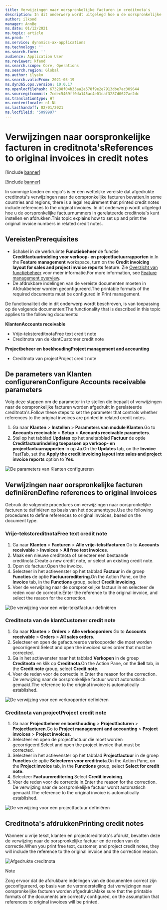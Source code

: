 ```yaml
---
title: Verwijzingen naar oorspronkelijke facturen in creditnota's
description: In dit onderwerp wordt uitgelegd hoe u de oorspronkelijke factuurnummers in gerelateerde creditnota's kunt instellen en afdrukken.
author: ilkond
manager: AnnBe
ms.date: 01/12/2021
ms.topic: article
ms.prod: ''
ms.service: dynamics-ax-applications
ms.technology: ''
ms.search.form: ''
audience: Application User
ms.reviewer: kfend
ms.search.scope: Core, Operations
ms.search.region: Global
ms.author: ilyako
ms.search.validFrom: 2021-03-19
ms.dyn365.ops.version: 10.0.17
ms.openlocfilehash: 673288f04b33aa2a578f9e2e7913dbe7ac309644
ms.sourcegitcommit: 7cdec5469ff0da145ac4e01caf3287d0627ae2dc
ms.translationtype: HT
ms.contentlocale: nl-NL
ms.lasthandoff: 02/01/2021
ms.locfileid: "5099997"
---
```

# <a name="references-to-original-invoices-in-credit-notes"></a><span data-ttu-id="adee1-103">Verwijzingen naar oorspronkelijke facturen in creditnota's</span><span class="sxs-lookup"><span data-stu-id="adee1-103">References to original invoices in credit notes</span></span>

[!include [banner](../includes/banner.md)]

[!include [banner](../includes/preview-banner.md)]

<span data-ttu-id="adee1-104">In sommige landen en regio's is er een wettelijke vereiste dat afgedrukte creditnota's verwijzingen naar de oorspronkelijke facturen bevatten.</span><span class="sxs-lookup"><span data-stu-id="adee1-104">In some countries and regions, there is a legal requirement that printed credit notes include references to the original invoices.</span></span> <span data-ttu-id="adee1-105">In dit onderwerp wordt uitgelegd hoe u de oorspronkelijke factuurnummers in gerelateerde creditnota's kunt instellen en afdrukken.</span><span class="sxs-lookup"><span data-stu-id="adee1-105">This topic explains how to set up and print the original invoice numbers in related credit notes.</span></span>

## <a name="prerequisites"></a><span data-ttu-id="adee1-106">Vereisten</span><span class="sxs-lookup"><span data-stu-id="adee1-106">Prerequisites</span></span>

- <span data-ttu-id="adee1-107">Schakel in de werkruimte **Functiebeheer** de functie **Creditfactuurindeling voor verkoop- en projectfactuurrapporten** in.</span><span class="sxs-lookup"><span data-stu-id="adee1-107">In the **Feature management** workspace, turn on the **Credit invoicing layout for sales and project invoice reports** feature.</span></span> <span data-ttu-id="adee1-108">Zie [Overzicht van functiebeheer](../../fin-and-ops/get-started/feature-management/feature-management-overview.md) voor meer informatie.</span><span class="sxs-lookup"><span data-stu-id="adee1-108">For more information, see [Feature management overview](../../fin-and-ops/get-started/feature-management/feature-management-overview.md).</span></span>
- <span data-ttu-id="adee1-109">De afdrukbare indelingen van de vereiste documenten moeten in Afdrukbeheer worden geconfigureerd.</span><span class="sxs-lookup"><span data-stu-id="adee1-109">The printable formats of the required documents must be configured in Print management.</span></span>

<span data-ttu-id="adee1-110">De functionaliteit die in dit onderwerp wordt beschreven, is van toepassing op de volgende documenten:</span><span class="sxs-lookup"><span data-stu-id="adee1-110">The functionality that is described in this topic applies to the following documents:</span></span>

<span data-ttu-id="adee1-111">**Klanten**</span><span class="sxs-lookup"><span data-stu-id="adee1-111">**Accounts receivable**</span></span>

- <span data-ttu-id="adee1-112">Vrije-tekstcreditnota</span><span class="sxs-lookup"><span data-stu-id="adee1-112">Free text credit note</span></span>
- <span data-ttu-id="adee1-113">Creditnota van de klant</span><span class="sxs-lookup"><span data-stu-id="adee1-113">Customer credit note</span></span>

<span data-ttu-id="adee1-114">**Projectbeheer en boekhouding**</span><span class="sxs-lookup"><span data-stu-id="adee1-114">**Project management and accounting**</span></span>

- <span data-ttu-id="adee1-115">Creditnota van project</span><span class="sxs-lookup"><span data-stu-id="adee1-115">Project credit note</span></span>

## <a name="configure-accounts-receivable-parameters"></a><span data-ttu-id="adee1-116">De parameters van Klanten configureren</span><span class="sxs-lookup"><span data-stu-id="adee1-116">Configure Accounts receivable parameters</span></span>

<span data-ttu-id="adee1-117">Volg deze stappen om de parameter in te stellen die bepaalt of verwijzingen naar de oorspronkelijke facturen worden afgedrukt in gerelateerde creditnota's.</span><span class="sxs-lookup"><span data-stu-id="adee1-117">Follow these steps to set the parameter that controls whether references to the original invoices are printed in related credit notes.</span></span>

1. <span data-ttu-id="adee1-118">Ga naar **Klanten** \> **Instellen** \> **Parameters van module Klanten**.</span><span class="sxs-lookup"><span data-stu-id="adee1-118">Go to **Accounts receivable** \> **Setup** \> **Accounts receivable parameters**.</span></span>
2. <span data-ttu-id="adee1-119">Stel op het tabblad **Updates** op het sneltabblad **Factuur** de optie **Creditfactuurindeling toepassen op verkoop- en projectfactuurrapporten** in op **Ja**.</span><span class="sxs-lookup"><span data-stu-id="adee1-119">On the **Updates** tab, on the **Invoice** FastTab, set the **Apply the credit invoicing layout into sales and project invoice reports** option to **Yes**.</span></span>

![De parameters van Klanten configureren](media/original-invoice-number-in-credit-note.jpg)

## <a name="define-references-to-original-invoices"></a><span data-ttu-id="adee1-121">Verwijzingen naar oorspronkelijke facturen definiëren</span><span class="sxs-lookup"><span data-stu-id="adee1-121">Define references to original invoices</span></span>

<span data-ttu-id="adee1-122">Gebruik de volgende procedures om verwijzingen naar oorspronkelijke facturen te definiëren op basis van het documenttype.</span><span class="sxs-lookup"><span data-stu-id="adee1-122">Use the following procedures to define references to original invoices, based on the document type.</span></span>

### <a name="free-text-credit-note"></a><span data-ttu-id="adee1-123">Vrije-tekstcreditnota</span><span class="sxs-lookup"><span data-stu-id="adee1-123">Free text credit note</span></span>

1. <span data-ttu-id="adee1-124">Ga naar **Klanten** \> **Facturen** \> **Alle vrije-tekstfacturen**.</span><span class="sxs-lookup"><span data-stu-id="adee1-124">Go to **Accounts receivable** \> **Invoices** \> **All free text invoices**.</span></span>
2. <span data-ttu-id="adee1-125">Maak een nieuwe creditnota of selecteer een bestaande creditnota.</span><span class="sxs-lookup"><span data-stu-id="adee1-125">Create a new credit note, or select an existing credit note.</span></span>
3. <span data-ttu-id="adee1-126">Open de factuur.</span><span class="sxs-lookup"><span data-stu-id="adee1-126">Open the invoice.</span></span>
4. <span data-ttu-id="adee1-127">Selecteer in het actievenster op het tabblad **Factuur** in de groep **Functies** de optie **Factuurcreditering**.</span><span class="sxs-lookup"><span data-stu-id="adee1-127">On the Action Pane, on the **Invoice** tab, in the **Functions** group, select **Credit invoicing**.</span></span>
5. <span data-ttu-id="adee1-128">Voer de verwijzing naar de oorspronkelijke factuur in en selecteer de reden voor de correctie.</span><span class="sxs-lookup"><span data-stu-id="adee1-128">Enter the reference to the original invoice, and select the reason for the correction.</span></span>

![De verwijzing voor een vrije-tekstfactuur definiëren](media/reference-original-invoice-FTI.jpg)

### <a name="customer-credit-note"></a><span data-ttu-id="adee1-130">Creditnota van de klant</span><span class="sxs-lookup"><span data-stu-id="adee1-130">Customer credit note</span></span>

1. <span data-ttu-id="adee1-131">Ga naar **Klanten** \> **Orders** \> **Alle verkooporders**.</span><span class="sxs-lookup"><span data-stu-id="adee1-131">Go to **Accounts receivable** \> **Orders** \> **All sales orders**.</span></span>
2. <span data-ttu-id="adee1-132">Selecteer en open de gefactureerde verkooporder die moet worden gecorrigeerd.</span><span class="sxs-lookup"><span data-stu-id="adee1-132">Select and open the invoiced sales order that must be corrected.</span></span>
3. <span data-ttu-id="adee1-133">Ga in het actievenster naar het tabblad **Verkopen** in de groep **Creditnota** en klik op **Creditnota**.</span><span class="sxs-lookup"><span data-stu-id="adee1-133">On the Action Pane, on the **Sell** tab, in the **Credit note** group, select **Credit note**.</span></span>
4. <span data-ttu-id="adee1-134">Voer de reden voor de correctie in.</span><span class="sxs-lookup"><span data-stu-id="adee1-134">Enter the reason for the correction.</span></span> <span data-ttu-id="adee1-135">De verwijzing naar de oorspronkelijke factuur wordt automatisch gemaakt.</span><span class="sxs-lookup"><span data-stu-id="adee1-135">The reference to the original invoice is automatically established.</span></span>

![De verwijzing voor een verkooporder definiëren](media/reference-original-invoice-SO.jpg)

### <a name="project-credit-note"></a><span data-ttu-id="adee1-137">Creditnota van project</span><span class="sxs-lookup"><span data-stu-id="adee1-137">Project credit note</span></span>

1. <span data-ttu-id="adee1-138">Ga naar **Projectbeheer en boekhouding** \> **Projectfacturen** \> **Projectfacturen**.</span><span class="sxs-lookup"><span data-stu-id="adee1-138">Go to **Project management and accounting** \> **Project invoices** \> **Project invoices**.</span></span>
2. <span data-ttu-id="adee1-139">Selecteer en open de projectfactuur die moet worden gecorrigeerd.</span><span class="sxs-lookup"><span data-stu-id="adee1-139">Select and open the project invoice that must be corrected.</span></span>
3. <span data-ttu-id="adee1-140">Selecteer in het actievenster op het tabblad **Projectfactuur** in de groep **Functies** de optie **Selecteren voor creditnota**.</span><span class="sxs-lookup"><span data-stu-id="adee1-140">On the Action Pane, on the **Project invoice** tab, in the **Functions** group, select **Select for credit note**.</span></span>
4. <span data-ttu-id="adee1-141">Selecteer **Factuurcreditering**.</span><span class="sxs-lookup"><span data-stu-id="adee1-141">Select **Credit invoicing**.</span></span>
5. <span data-ttu-id="adee1-142">Voer de reden voor de correctie in.</span><span class="sxs-lookup"><span data-stu-id="adee1-142">Enter the reason for the correction.</span></span> <span data-ttu-id="adee1-143">De verwijzing naar de oorspronkelijke factuur wordt automatisch gemaakt.</span><span class="sxs-lookup"><span data-stu-id="adee1-143">The reference to the original invoice is automatically established.</span></span>

![De verwijzing voor een projectfactuur definiëren](media/reference-original-invoice-project.jpg)

## <a name="printing-credit-notes"></a><span data-ttu-id="adee1-145">Creditnota's afdrukken</span><span class="sxs-lookup"><span data-stu-id="adee1-145">Printing credit notes</span></span>

<span data-ttu-id="adee1-146">Wanneer u vrije tekst, klanten en projectcreditnota's afdrukt, bevatten deze de verwijzing naar de oorspronkelijke factuur en de reden van de correctie.</span><span class="sxs-lookup"><span data-stu-id="adee1-146">When you print free text, customer, and project credit notes, they will include the reference to the original invoice and the correction reason.</span></span>

![Afgedrukte creditnota](media/credit-note-FTI.jpg)

> [!NOTE]
> <span data-ttu-id="adee1-148">Zorg ervoor dat de afdrukbare indelingen van de documenten correct zijn geconfigureerd, op basis van de veronderstelling dat verwijzingen naar oorspronkelijke facturen worden afgedrukt.</span><span class="sxs-lookup"><span data-stu-id="adee1-148">Make sure that the printable formats of the documents are correctly configured, on the assumption that references to original invoices will be printed.</span></span>

